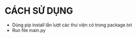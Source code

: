 # CÁCH SỬ DỤNG

  -  Dùng pip install lần lượt các thư viện có trong package.txt
  -  Run file main.py

